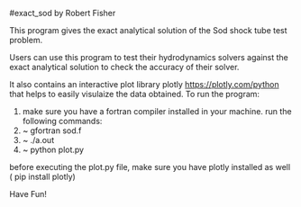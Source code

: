 #exact_sod by Robert Fisher

This program gives the exact analytical solution of the Sod shock tube test problem.

Users can use this program to test their hydrodynamics solvers against the exact analytical solution to check the accuracy of their solver.

It also contains an interactive plot library plotly https://plotly.com/python that helps to easily visulaize the data obtained. To run the program:

1. make sure you have a fortran compiler installed in your machine.
 run the following commands:
2.    ~ gfortran sod.f
3.    ~ ./a.out
4.    ~ python plot.py   

before executing the plot.py file, make sure you have plotly installed as well ( pip install plotly)

Have Fun!
